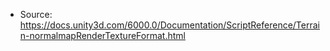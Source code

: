 * Source: https://docs.unity3d.com/6000.0/Documentation/ScriptReference/Terrain-normalmapRenderTextureFormat.html


